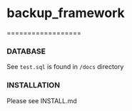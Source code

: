 # backup_framework
==================

### DATABASE
See ```test.sql``` is found in ```/docs``` directory

### INSTALLATION
Please see INSTALL.md